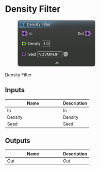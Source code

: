 # Density Filter

<div align="left" data-full-width="false"><figure><img src="../../../api/Point/Density_Filter.png" alt=""><figcaption></figcaption></figure></div>

Density Filter

## Inputs

<table><thead><tr><th width="170">Name</th><th>Description</th></tr></thead><tbody><tr><td>In</td><td>In</td></tr><tr><td>Density</td><td>Density</td></tr><tr><td>Seed</td><td>Seed</td></tr></tbody></table>

## Outputs

<table><thead><tr><th width="170">Name</th><th>Description</th></tr></thead><tbody><tr><td>Out</td><td>Out</td></tr></tbody></table>

